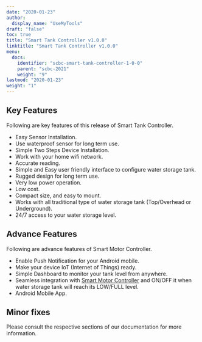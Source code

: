 ```yaml
---
date: "2020-01-23"
author:
  display_name: "UseMyTools"
draft: "false"
toc: true
title: "Smart Tank Controller v1.0.0"
linktitle: "Smart Tank Controller v1.0.0"
menu:
  docs:
    identifier: "scbc-smart-tank-controller-1-0-0"
    parent: "scbc-2021"
    weight: "9"
lastmod: "2020-01-23"
weight: "1"
---
```


## Key Features ##

Following are key features of this release of Smart Tank Controller.

* Easy Sensor Installation.
* Use waterproof sensor for long term use.
* Simple Two Steps Device Installation.
* Work with your home wifi network.
* Accurate reading.
* Simple and Easy user friendly interface to configure water storage tank.
* Rugged design for long term use.
* Very low power operation.
* Low cost.
* Compact size, and easy to mount.
* Works with all traditional type of water storage tank (Top/Overhead or Underground).
* 24/7 access to your water storage level.

## Advance Features ##

Following are advance features of Smart Motor Controller.

* Enable Push Notification for your Android mobile.
* Make your device IoT (Internet of Things) ready.
* Simple Dashboard to monitor your tank level from anywhere.
* Seamless integration with [Smart Motor Controller](https://usemytools.net/smart-motor-controller/) and ON/OFF it when water storage tank will reach its LOW/FULL level.
* Android Mobile App.


## Minor fixes ##

Please consult the respective sections of our documentation for more information.
